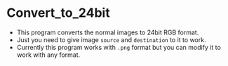 # Convert_to_24bit

-  This program converts the normal images to 24bit RGB format.
- Just you need to give image `source` and `destination` to it to work.
- Currently this program works with `.png` format but you can modify it to work with any format.